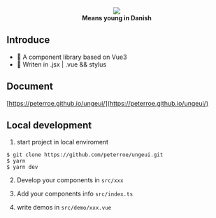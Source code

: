 <div align=center>
    <img  src="https://img-blog.csdnimg.cn/4843e19340f1432d9f24de61e16b9bce.png">
    <br/>
    <b>Means young in Danish</b>
</div>

## Introduce

* 🥉 A component library based on Vue3
* 🚀 Writen in .jsx | .vue && stylus

## Document

[https://peterroe.github.io/ungeui/](https://peterroe.github.io/ungeui/)

## Local development

1. start project in local enviroment

```
$ git clone https://github.com/peterroe/ungeui.git
$ yarn
$ yarn dev
```

2. Develop your components in `src/xxx `

3. Add your components info `src/index.ts`

4. write demos in `src/demo/xxx.vue`

